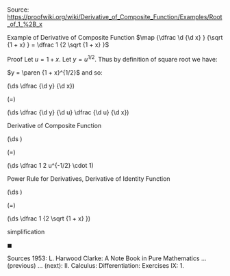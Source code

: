 # 

Source: https://proofwiki.org/wiki/Derivative_of_Composite_Function/Examples/Root_of_1_%2B_x

Example of Derivative of Composite Function
$\map {\dfrac \d {\d x} } {\sqrt {1 + x} } = \dfrac 1 {2 \sqrt {1 + x} }$


Proof
Let $u = 1 + x$.
Let $y = u^{1/2}$.
Thus by definition of square root we have:

$y = \paren {1 + x}^{1/2}$
and so:














\(\ds \dfrac {\d y} {\d x}\)

\(=\)







\(\ds \dfrac {\d y} {\d u} \dfrac {\d u} {\d x}\)





Derivative of Composite Function














\(\ds \)

\(=\)







\(\ds \dfrac 1 2 u^{-1/2} \cdot 1\)





Power Rule for Derivatives, Derivative of Identity Function














\(\ds \)

\(=\)







\(\ds \dfrac 1 {2 \sqrt {1 + x} }\)





simplification



$\blacksquare$


Sources
1953: L. Harwood Clarke: A Note Book in Pure Mathematics ... (previous) ... (next): $\text {II}$. Calculus: Differentiation: Exercises $\text {IX}$: $1$.




